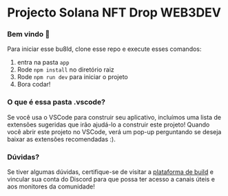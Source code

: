 # Projecto Solana NFT Drop WEB3DEV
### Bem vindo 👋

Para iniciar esse bu8ld, clone esse repo e execute esses comandos:

1. entra na pasta `app`
2. Rode `npm install` no diretório raiz
3. Rode `npm run dev`  para iniciar o projeto
4. Bora codar!

### O que é essa pasta .vscode?
Se você usa o VSCode para construir seu aplicativo, incluímos uma lista de extensões sugeridas que irão ajudá-lo a construir este projeto! Quando você abrir este projeto no VSCode, verá um pop-up perguntando se deseja baixar as extensões recomendadas :).

### Dúvidas?
Se tiver algumas dúvidas, certifique-se de visitar a [plataforma de build](https://bootcamp.web3dev.com.br) e vincular sua conta do Discord para que possa ter acesso a canais úteis e aos monitores da comunidade!

